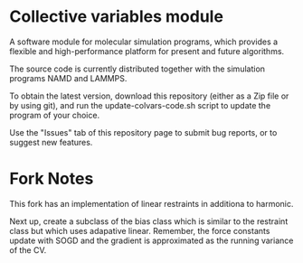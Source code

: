 Collective variables module
=======

A software module for molecular simulation programs, which provides a flexible and high-performance platform for present and future algorithms.

The source code is currently distributed together with the simulation programs NAMD and LAMMPS.

To obtain the latest version, download this repository (either as a Zip file or by using git), and run the update-colvars-code.sh script to update the program of your choice.

Use the "Issues" tab of this repository page to submit bug reports, or to suggest new features.



Fork Notes
==========
This fork has an implementation of linear restraints in additiona to harmonic.

Next up, create a subclass of the bias class which is similar to the
restraint class but which uses adapative linear. Remember, the force
constants update with SOGD and the gradient is approximated as the
running variance of the CV.